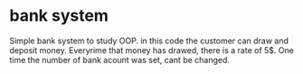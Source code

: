# bank system
Simple bank system to study OOP. in this code the customer can draw and deposit money. Everyrime that money has drawed, there is a rate of 5$. One time the number of bank acount was set, cant be changed.

